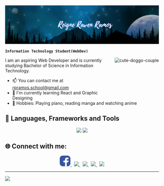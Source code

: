 <!--# 🌌 Reigne Raven Ramos-->
<p align="center" ><img align="center" src="https://github.com/ReigneRaven/ReigneRaven/blob/main/img/raven-readme-header.png" /></p>

**`Information Technology Student(WebDev)`** 

<img alt="cute-doggo-couple" align="right" width="auto" height="120" src="https://media.tenor.com/h67tbKxNTyAAAAAi/corgi-love.gif">

I am an aspiring Web Developer and is currently studying Bachelor of Science in Information Technology.

*   📫  You can contact me at [rpramos.school@gmail.com](mailto:rpramos.school@gmail.com)
*   🌱  I'm currently learning React and Graphic Designing
*   🎯  Hobbies: Playing piano, reading manga and watching anime

<h2>🧰 Languages, Frameworks and Tools</h2>

<p align="center">
  <!--<a href="https://skillicons.dev"></a>-->
    <img src="https://skillicons.dev/icons?i=java,js,git,react,vscode,visualstudio,androidstudio,eclipse" /> <!--</br>-->
    <img src="https://skillicons.dev/icons?i=html,css,mysql,mongodb,postman,bootstrap,figma,ps" />
</p>


<h2>🌐 Connect with me:</h2>

<p align="center">
 <a href="https://www.facebook.com/reigneraven.ramos/">
   <picture>
     <img alt="Facebook logo" src="https://github.com/ReigneRaven/ReigneRaven/blob/main/img/facebook.svg" height="35">
   </picture>
 </a>
 &nbsp;
  <a href="https://dev.to/reigneraven">
   <picture>
      <img src="https://skillicons.dev/icons?i=devto" height="36"/>
   </picture>
 </a>
  &nbsp;
 <a href="https://gitlab.com/ReigneRaven">
   <picture>
      <img src="https://skillicons.dev/icons?i=gitlab" height="38"/>
   </picture>
 </a>
  &nbsp;
 <a href="https://www.linkedin.com/in/reigneravenramos/">
   <picture>
      <img src="https://skillicons.dev/icons?i=linkedin" height="36"/>
   </picture>
 </a>
  &nbsp;
 <a href="https://www.instagram.com/rimuru_sama1004/">
   <picture>
      <img src="https://skillicons.dev/icons?i=instagram" height="36"/>
   </picture>
 </a>
</p>

<!--<p align="center">
 <a href="https://www.facebook.com/reigneraven.ramos/">
   <picture>
     <source media="(prefers-color-scheme: dark)" srcset="https://github.com/ReigneRaven/ReigneRaven/blob/main/img/facebook-light.svg">
     source media="(prefers-color-scheme: light)" srcset="https://github.com/ReigneRaven/ReigneRaven/blob/main/img/facebook-dark.svg">
     <img alt="Facebook logo" src="https://github.com/ReigneRaven/ReigneRaven/blob/main/img/facebook-dark.svg" height="35">
   </picture>
 </a>
 &nbsp;
 <a href="https://dev.to/reigneraven">
   <picture>
     <source media="(prefers-color-scheme: dark)" srcset="https://github.com/ReigneRaven/ReigneRaven/blob/main/img/dev-light.svg">
     <source media="(prefers-color-scheme: light)" srcset="https://github.com/ReigneRaven/ReigneRaven/blob/main/img/dev-dark.svg">
     <img alt="Dev logo" src="https://github.com/ReigneRaven/ReigneRaven/blob/main/img/dev-dark.svg" height="35">
   </picture>
 </a>
 &nbsp;
 <a href="https://gitlab.com/ReigneRaven">
   <picture>
     <source media="(prefers-color-scheme: dark)" srcset="https://github.com/ReigneRaven/ReigneRaven/blob/main/img/gitlab-light.svg">
     <source media="(prefers-color-scheme: light)" srcset="https://github.com/ReigneRaven/ReigneRaven/blob/main/img/gitlab-dark.svg">
     <img alt="Dev logo" src="https://github.com/ReigneRaven/ReigneRaven/blob/main/img/gitlab-dark.svg" height="35">
   </picture>
 </a>
 &nbsp;
 <a href="https://www.linkedin.com/in/reigneravenramos/">
   <picture>
     <source media="(prefers-color-scheme: dark)" srcset="https://github.com/ReigneRaven/ReigneRaven/blob/main/img/linkedin-light.svg">
     <source media="(prefers-color-scheme: light)" srcset="https://github.com/ReigneRaven/ReigneRaven/blob/main/img/linkedin-dark.svg">
     <img alt="Linkedin logo" src="https://github.com/ReigneRaven/ReigneRaven/blob/main/img/linkedin-dark.svg" height="35">
   </picture>
 </a>
 &nbsp;
 <a href="https://www.instagram.com/rimuru_sama1004/">
   <picture>
     <source media="(prefers-color-scheme: dark)" srcset="https://github.com/ReigneRaven/ReigneRaven/blob/main/img/instagram-light.svg">
     <source media="(prefers-color-scheme: light)" srcset="https://github.com/ReigneRaven/ReigneRaven/blob/main/img/instagram-dark.svg">
     <img alt="Instagram logo" src="https://github.com/ReigneRaven/ReigneRaven/blob/main/img/instagram-dark.svg" height="35">
   </picture>
 </a>
</p>-->

------------------------------
<p align="left">
    <a href="https://discord.com/users/1038482905753714779"><img src="https://lanyard.cnrad.dev/api/1038482905753714779?borderRadius=8px&hideDiscrim=true"/></a>
  <!--&nbsp; &nbsp;
    <img alt="cute-doggo-couple" width="auto" height="210" src="https://media.tenor.com/h67tbKxNTyAAAAAi/corgi-love.gif">-->
</p>

 <!--<img alt="doggo" width="auto" src="https://mir-s3-cdn-cf.behance.net/project_modules/1400/74731f76965389.5c7945b0cfcc3.gif">-->
